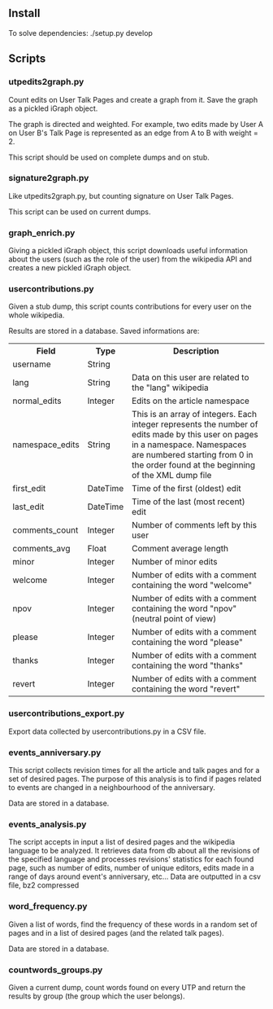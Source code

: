 ## Install
To solve dependencies:
./setup.py develop

## Scripts
### utpedits2graph.py
Count edits on User Talk Pages and create a graph from it. Save the graph as a pickled iGraph object.

The graph is directed and weighted. For example, two edits made by User A on User B's Talk Page is represented as an edge from A to B with weight = 2.

This script should be used on complete dumps and on stub.

### signature2graph.py
Like utpedits2graph.py, but counting signature on User Talk Pages.

This script can be used on current dumps.

### graph_enrich.py
Giving a pickled iGraph object, this script downloads useful information about the users (such as the role of the user) from the wikipedia API and creates a new pickled iGraph object.

### usercontributions.py
Given a stub dump, this script counts contributions for every user on the whole wikipedia.

Results are stored in a database. Saved informations are:
<table>
<tr>
  <th>Field</th><th>Type</th><th>Description</th>
</tr>
<tr>
  <td>username</td><td>String</td><td></td>
</tr>
<tr>
  <td>lang</td><td>String</td><td>Data on this user are related to the "lang" wikipedia</td>
</tr>
<tr>
  <td>normal_edits</td><td>Integer</td><td>Edits on the article namespace</td>
</tr>
<tr>
  <td>namespace_edits</td><td>String</td><td>This is an array of integers. Each integer represents the number of edits made by this user on pages in a namespace. Namespaces are numbered starting from 0 in the order found at the beginning of the XML dump file</td>
</tr>
<tr>
  <td>first_edit</td><td>DateTime</td><td>Time of the first (oldest) edit</td>
</tr>
<tr>
  <td>last_edit</td><td>DateTime</td><td>Time of the last (most recent) edit</td>
</tr>
<tr>
  <td>comments_count</td><td>Integer</td><td>Number of comments left by this user</td>
</tr>
<tr>
  <td>comments_avg</td><td>Float</td><td>Comment average length</td>
</tr>
<tr>
  <td>minor</td><td>Integer</td><td>Number of minor edits</td>
</tr>
<tr>
  <td>welcome</td><td>Integer</td><td>Number of edits with a comment containing the word "welcome"</td>
</tr>
<tr>
  <td>npov</td><td>Integer</td><td>Number of edits with a comment containing the word "npov" (neutral point of view)</td>
</tr>
<tr>
  <td>please</td><td>Integer</td><td>Number of edits with a comment containing the word "please"</td>
</tr>
<tr>
  <td>thanks</td><td>Integer</td><td>Number of edits with a comment containing the word "thanks"</td>
</tr>
<tr>
  <td>revert</td><td>Integer</td><td>Number of edits with a comment containing the word "revert"</td>
</tr>
</table>

### usercontributions_export.py
Export data collected by usercontributions.py in a CSV file.

### events_anniversary.py
This script collects revision times for all the article and talk pages and for
a set of desired pages. The purpose of this analysis is to find if pages
related to events are changed in a neighbourhood of the anniversary.

Data are stored in a database.

### events_analysis.py
The script accepts in input a list of desired pages and the wikipedia language
to be analyzed. It retrieves data from db about all the revisions of the specified
language and processes revisions' statistics for each found page, such as number of
edits, number of unique editors, edits made in a range of days around event's
anniversary, etc...
Data are outputted in a csv file, bz2 compressed

### word_frequency.py
Given a list of words, find the frequency of these words in a random set of
pages and in a list of desired pages (and the related talk pages).

Data are stored in a database.

### countwords_groups.py
Given a current dump, count words found on every UTP and return the results
by group (the group which the user belongs).
